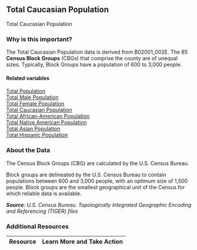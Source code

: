 ## Total Caucasian Population
Total Caucasian Population

### Why is this important?
The Total Caucasian Population data is derived from B02001_002E. The 85 **Census Block Groups** (CBGs) that comprise the county are of unequal sizes. Typically, Block Groups have a population of 600 to 3,000 people.

#### Related variables
<a href="javascript:void(0)" onclick="model.metricId = 'm1'">Total Population</a>  
<a href="javascript:void(0)" onclick="model.metricId = 'm2'">Total Male Population</a>  
<a href="javascript:void(0)" onclick="model.metricId = 'm3'">Total Female Population</a>  
<a href="javascript:void(0)" onclick="model.metricId = 'm4'">Total Caucasian Population</a>  
<a href="javascript:void(0)" onclick="model.metricId = 'm5'">Total African-American Population</a>  
<a href="javascript:void(0)" onclick="model.metricId = 'm6'">Total Native American Population</a>  
<a href="javascript:void(0)" onclick="model.metricId = 'm7'">Total Asian Population</a>  
<a href="javascript:void(0)" onclick="model.metricId = 'm8'">Total Hispanic Population</a>  

### About the Data
The Census Block Groups (CBG) are calculated by the U.S. Census Bureau.

Block groups are delineated by the U.S. Census Bureau to contain populations between 600 and 3,000 people, with an optimum size of 1,500 people. Block groups are the smallest geographical unit of the Census for which reliable data is available.

_**Source**: U.S. Census Bureau. Topologically Integrated Geographic Encoding and Referencing (TIGER) files_

### Additional Resources
|Resource | Learn More and Take Action | 
|:--- | :--- |